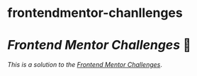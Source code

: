 # frontendmentor-chanllenges

# _Frontend Mentor Challenges_ 🙋‍

_This is a solution to the_ [_Frontend Mentor Challenges_](https://www.frontendmentor.io).
